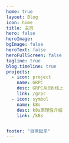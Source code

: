```yaml
---
home: true
layout: Blog
icon: home
title: 主页
hero: false
heroImage:
bgImage: false
heroText: false
heroFullScreen: false
tagline: true
blog.timeline: true
projects:
  - icon: project
    name: GRPC
    desc: GRPC从0到线上
    link: /grpc
  - icon: symbol
    name: k8s
    desc: k8s原理性介绍
    link: /k8s     


footer: "自律起来"
---
```



